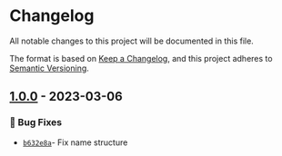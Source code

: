 # Changelog
All notable changes to this project will be documented in this file.

The format is based on [Keep a Changelog](https://keepachangelog.com/en/1.0.0/),
and this project adheres to [Semantic Versioning](https://semver.org/spec/v2.0.0.html).

## [1.0.0] - 2023-03-06
### :bug: Bug Fixes
- [`b632e8a`](https://github.com/clouddrove/terraform-gcp-firewall/commit/b632e8a79dc6677479be06d557bae437f73ce8ca)- Fix name structure



[1.0.0]: https://github.com/clouddrove/terraform-gcp-firewall/compare/1.0.0...master


